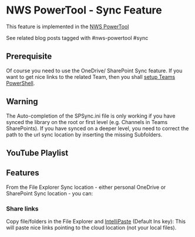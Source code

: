 # NWS PowerTool - Sync Feature

This feature is implemented in the [NWS PowerTool](NWS-PowerTool)

See related blog posts tagged with #nws-powertool #sync

## Prerequisite

Of course you need to use the OneDrive/ SharePoint Sync feature.
If you want to get nice links to the related Team, then you shall [setup Teams PowerShell](https://tdalon.blogspot.com/2020/08/teams-powershell-setup.html).

## Warning

The Auto-completion of the SPSync.ini file is only working if you have synced the library on the root or first level (e.g. Channels in Teams SharePoints).
If you have synced on a deeper level, you need to correct the path to the url sync location by inserting the missing Subfolders.

## YouTube Playlist

## Features

From the File Explorer Sync location - either personal OneDrive or SharePoint Sync location - you can:

### Share links

Copy file/folders in the File Explorer and [IntelliPaste](IntelliPaste) (Default Ins key):
This will paste nice links pointing to the cloud location (not your local files).
